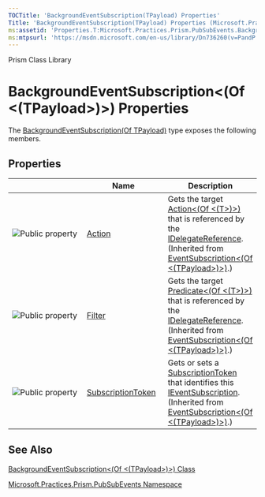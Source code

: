 ```yaml
---
TOCTitle: 'BackgroundEventSubscription(TPayload) Properties'
Title: 'BackgroundEventSubscription(TPayload) Properties (Microsoft.Practices.Prism.PubSubEvents)'
ms:assetid: 'Properties.T:Microsoft.Practices.Prism.PubSubEvents.BackgroundEventSubscription\`1'
ms:mtpsurl: 'https://msdn.microsoft.com/en-us/library/Dn736260(v=PandP.50)'
---
```


Prism Class Library

# BackgroundEventSubscription&lt;(Of &lt;(TPayload&gt;)&gt;) Properties


The [BackgroundEventSubscription(Of TPayload)](https://msdn.microsoft.com/en-us/library/dn683933(v=pandp.50)) type exposes the following members.

## Properties

<table>
<colgroup>
<col width="33%" />
<col width="33%" />
<col width="33%" />
</colgroup>
<thead>
<tr class="header">
<th> </th>
<th>Name</th>
<th>Description</th>
</tr>
</thead>
<tbody>
<tr class="odd">
<td><img src="https://msdn.microsoft.com/en-us/Dn736260.pubproperty(en-us,PandP.50).gif" title="Public property" /></td>
<td><a href="https://msdn.microsoft.com/p:microsoft.practices.prism.pubsubevents.eventsubscription%601.action">Action</a></td>
<td><div class="summary">
Gets the target <a href="http://msdn.microsoft.com/en-us/library/018hxwa8">Action&lt;(Of &lt;(T&gt;)&gt;)</a> that is referenced by the <a href="https://msdn.microsoft.com/t:microsoft.practices.prism.pubsubevents.idelegatereference">IDelegateReference</a>.
</div>
(Inherited from <a href="https://msdn.microsoft.com/t:microsoft.practices.prism.pubsubevents.eventsubscription%601">EventSubscription&lt;(Of &lt;(TPayload&gt;)&gt;)</a>.)</td>
</tr>
<tr class="even">
<td><img src="https://msdn.microsoft.com/en-us/Dn736260.pubproperty(en-us,PandP.50).gif" title="Public property" /></td>
<td><a href="https://msdn.microsoft.com/p:microsoft.practices.prism.pubsubevents.eventsubscription%601.filter">Filter</a></td>
<td><div class="summary">
Gets the target <a href="http://msdn.microsoft.com/en-us/library/bfcke1bz">Predicate&lt;(Of &lt;(T&gt;)&gt;)</a> that is referenced by the <a href="https://msdn.microsoft.com/t:microsoft.practices.prism.pubsubevents.idelegatereference">IDelegateReference</a>.
</div>
(Inherited from <a href="https://msdn.microsoft.com/t:microsoft.practices.prism.pubsubevents.eventsubscription%601">EventSubscription&lt;(Of &lt;(TPayload&gt;)&gt;)</a>.)</td>
</tr>
<tr class="odd">
<td><img src="https://msdn.microsoft.com/en-us/Dn736260.pubproperty(en-us,PandP.50).gif" title="Public property" /></td>
<td><a href="https://msdn.microsoft.com/p:microsoft.practices.prism.pubsubevents.eventsubscription%601.subscriptiontoken">SubscriptionToken</a></td>
<td><div class="summary">
Gets or sets a <a href="https://msdn.microsoft.com/p:microsoft.practices.prism.pubsubevents.eventsubscription%601.subscriptiontoken">SubscriptionToken</a> that identifies this <a href="https://msdn.microsoft.com/t:microsoft.practices.prism.pubsubevents.ieventsubscription">IEventSubscription</a>.
</div>
(Inherited from <a href="https://msdn.microsoft.com/t:microsoft.practices.prism.pubsubevents.eventsubscription%601">EventSubscription&lt;(Of &lt;(TPayload&gt;)&gt;)</a>.)</td>
</tr>
</tbody>
</table>

See Also
--------


[BackgroundEventSubscription&lt;(Of &lt;(TPayload&gt;)&gt;) Class](https://msdn.microsoft.com/t:microsoft.practices.prism.pubsubevents.backgroundeventsubscription%601)

[Microsoft.Practices.Prism.PubSubEvents Namespace](https://msdn.microsoft.com/n:microsoft.practices.prism.pubsubevents)
